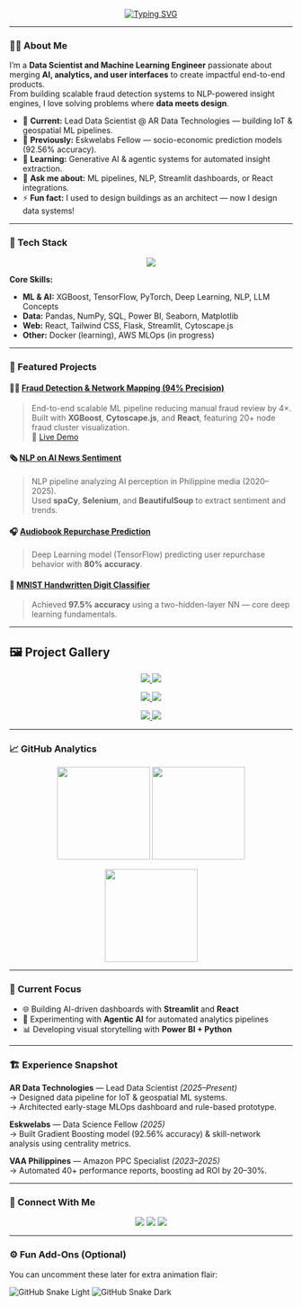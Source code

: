 <!-- Animated Typing Header (URL-encoded version) -->
<p align="center">
  <a href="https://github.com/mjoshua97241">
    <img
      src="https://readme-typing-svg.demolab.com?font=Fira+Code&size=28&pause=1000&color=00BFFF&center=true&vCenter=true&width=700&lines=Hi+I%27m+M.+Joshua+Vargas+%F0%9F%91%8B;Data+Scientist+%7C+Machine+Learning+%7C+NLP;Bridging+AI%2C+Analytics+%26+Frontend+Development"
      alt="Typing SVG"
    />
  </a>
</p>


---

### 👨‍💻 About Me

I’m a **Data Scientist and Machine Learning Engineer** passionate about merging **AI, analytics, and user interfaces** to create impactful end-to-end products.  
From building scalable fraud detection systems to NLP-powered insight engines, I love solving problems where **data meets design**.

- 🔭 **Current:** Lead Data Scientist @ AR Data Technologies — building IoT & geospatial ML pipelines.  
- 🧠 **Previously:** Eskwelabs Fellow — socio-economic prediction models (92.56% accuracy).  
- 🌱 **Learning:** Generative AI & agentic systems for automated insight extraction.  
- 💬 **Ask me about:** ML pipelines, NLP, Streamlit dashboards, or React integrations.  
- ⚡ **Fun fact:** I used to design buildings as an architect — now I design data systems!

---

### 🧠 Tech Stack

<p align="center">
  <img src="https://skillicons.dev/icons?i=python,pytorch,tensorflow,sklearn,sql,pandas,numpy,react,tailwind,git,vscode,figma,powerbi,tableau,jupyter&perline=7" />
</p>

**Core Skills:**  
- **ML & AI:** XGBoost, TensorFlow, PyTorch, Deep Learning, NLP, LLM Concepts  
- **Data:** Pandas, NumPy, SQL, Power BI, Seaborn, Matplotlib  
- **Web:** React, Tailwind CSS, Flask, Streamlit, Cytoscape.js  
- **Other:** Docker (learning), AWS MLOps (in progress)

---

### 🚀 Featured Projects

#### 🕵️‍♂️ [Fraud Detection & Network Mapping (94% Precision)](https://github.com/mjoshua97241/bank-fraud-detection-project)
> End-to-end scalable ML pipeline reducing manual fraud review by 4×.  
> Built with **XGBoost**, **Cytoscape.js**, and **React**, featuring 20+ node fraud cluster visualization.  
🔗 [Live Demo](https://aegis-fraud-analytics-showcase.vercel.app)

#### 🗞 [NLP on AI News Sentiment](https://github.com/mjoshua97241/nlp-ai-perception-ph)
> NLP pipeline analyzing AI perception in Philippine media (2020–2025).  
> Used **spaCy**, **Selenium**, and **BeautifulSoup** to extract sentiment and trends.

#### 🎧 [Audiobook Repurchase Prediction](https://github.com/mjoshua97241/audiobook-customer-repurchase-prediction)
> Deep Learning model (TensorFlow) predicting user repurchase behavior with **80% accuracy**.

#### 🔢 [MNIST Handwritten Digit Classifier](https://github.com/mjoshua97241/mnist-handwritten-digit-classification)
> Achieved **97.5% accuracy** using a two-hidden-layer NN — core deep learning fundamentals.

---

## 🖼️ Project Gallery

<p align="center">
  <a href="https://github.com/mjoshua97241/bank-fraud-detection-project">
    <img src="https://github-readme-stats.vercel.app/api/pin/?username=mjoshua97241&repo=bank-fraud-detection-project&theme=radical" />
  </a>
  <a href="https://github.com/mjoshua97241/nlp-ai-perception-ph">
    <img src="https://github-readme-stats.vercel.app/api/pin/?username=mjoshua97241&repo=nlp-ai-perception-ph&theme=radical" />
  </a>
</p>

<p align="center">
  <a href="https://github.com/mjoshua97241/audiobook-customer-repurchase-prediction">
    <img src="https://github-readme-stats.vercel.app/api/pin/?username=mjoshua97241&repo=audiobook-customer-repurchase-prediction&theme=radical" />
  </a>
  <a href="https://github.com/mjoshua97241/mnist-handwritten-digit-classification">
    <img src="https://github-readme-stats.vercel.app/api/pin/?username=mjoshua97241&repo=mnist-handwritten-digit-classification&theme=radical" />
  </a>
</p>

<p align="center">
  <a href="https://aegis-fraud-analytics-showcase.vercel.app">
    <img src="https://img.shields.io/badge/🌐_Live_Demo-Aegis_Fraud_Analytics-00BFFF?style=for-the-badge&logo=vercel&logoColor=white" />
  </a>
  <a href="https://www.linkedin.com/in/mljosh/">
    <img src="https://img.shields.io/badge/View_more_projects_on-LinkedIn-0077B5?style=for-the-badge&logo=linkedin&logoColor=white" />
  </a>
</p>

---

### 📈 GitHub Analytics

<p align="center">
  <img src="https://github-readme-stats.vercel.app/api?username=mjoshua97241&show_icons=true&theme=radical" height="165" />
  <img src="https://github-readme-stats.vercel.app/api/top-langs/?username=mjoshua97241&layout=compact&theme=radical" height="165" />
</p>

<p align="center">
  <img src="https://github-readme-streak-stats.herokuapp.com/?user=mjoshua97241&theme=radical" height="165" />
</p>

---

### 🧩 Current Focus

- 🌐 Building AI-driven dashboards with **Streamlit** and **React**  
- 🧮 Experimenting with **Agentic AI** for automated analytics pipelines  
- 📊 Developing visual storytelling with **Power BI + Python**

---

### 🏗️ Experience Snapshot

**AR Data Technologies** — Lead Data Scientist *(2025–Present)*  
→ Designed data pipeline for IoT & geospatial ML systems.  
→ Architected early-stage MLOps dashboard and rule-based prototype.

**Eskwelabs** — Data Science Fellow *(2025)*  
→ Built Gradient Boosting model (92.56% accuracy) & skill-network analysis using centrality metrics.  

**VAA Philippines** — Amazon PPC Specialist *(2023–2025)*  
→ Automated 40+ performance reports, boosting ad ROI by 20–30%.

---

### 🔗 Connect With Me

<p align="center">
  <a href="https://www.linkedin.com/in/mljosh/"><img src="https://img.shields.io/badge/LinkedIn-0077B5?style=for-the-badge&logo=linkedin&logoColor=white" /></a>
  <a href="https://github.com/mjoshua97241"><img src="https://img.shields.io/badge/GitHub-181717?style=for-the-badge&logo=github&logoColor=white" /></a>
  <a href="mailto:mjoshua97241@gmail.com"><img src="https://img.shields.io/badge/Email-D14836?style=for-the-badge&logo=gmail&logoColor=white" /></a>
</p>

---

### ⚙️ Fun Add-Ons (Optional)
You can uncomment these later for extra animation flair:

<!-- GitHub Contribution Snake -->
![GitHub Snake Light](https://github.com/mjoshua97241/mjoshua97241/blob/output/github-contribution-grid-snake.svg#gh-light-mode-only)
![GitHub Snake Dark](https://github.com/mjoshua97241/mjoshua97241/blob/output/github-contribution-grid-snake-dark.svg#gh-dark-mode-only)
